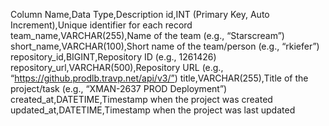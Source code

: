 Column Name,Data Type,Description
id,INT (Primary Key, Auto Increment),Unique identifier for each record
team_name,VARCHAR(255),Name of the team (e.g., “Starscream”)
short_name,VARCHAR(100),Short name of the team/person (e.g., “rkiefer”)
repository_id,BIGINT,Repository ID (e.g., 1261426)
repository_url,VARCHAR(500),Repository URL (e.g., “https://github.prodlb.travp.net/api/v3/”)
title,VARCHAR(255),Title of the project/task (e.g., “XMAN-2637 PROD Deployment”)
created_at,DATETIME,Timestamp when the project was created
updated_at,DATETIME,Timestamp when the project was last updated
